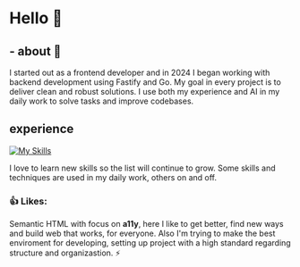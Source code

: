 # Hello :wave:

## - about :rocket:

I started out as a frontend developer and in 2024 I began working with backend development using Fastify and Go. My goal in every project is to deliver clean and robust solutions. I use both my experience and AI in my daily work to solve tasks and improve codebases.


## experience
[![My Skills](https://skillicons.dev/icons?i=js,ts,html,css,sass,react,nextjs,vue,vite,express,nodejs,md,mongodb,jest,figma,git,github,vscode)](https://skillicons.dev)

I love to learn new skills so the list will continue to grow. Some skills and techniques are used in my daily work, others on and off.
  
### :thumbsup: Likes:
Semantic HTML with focus on <b>a11y</b>, here I like to get better, find new ways and build web that works, for everyone. Also I'm trying to make the best enviroment for developing, setting up project with a high standard regarding structure and organizastion. :zap:
 

<!---
JoeldelPilar/JoeldelPilar is a ✨ special ✨ repository because its `README.md` (this file) appears on your GitHub profile.
You can click the Preview link to take a look at your changes.
--->
